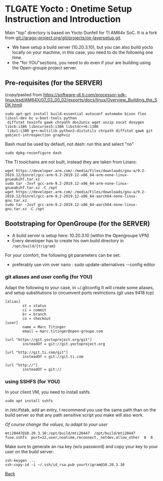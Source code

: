 # TLGATE Yocto : Onetime Setup Instruction and Introduction

Main "top" directory is based on Yocto Dunfell for TI AM64x SoC. It is a fork from [git://arago-project.org/git/projects/oe-layersetup.git](git://arago-project.org/git/projects/oe-layersetup.git).

* We have setup a build server (10.20.3.10), but you can also build yocto locally on your machine, in this case, you need to do the following one time.
* the "for YOU"sections, you need to do even if your are building using the Open-groupe project server.


## Pre-requisites (for the SERVER)
(copy/pasted from https://software-dl.ti.com/processor-sdk-linux/esd/AM64X/07_03_00_02/exports/docs/linux/Overview_Building_the_SDK.html)

```
sudo apt-get install build-essential autoconf automake bison flex libssl-dev bc u-boot-tools python
 diffstat texinfo gawk chrpath dos2unix wget unzip socat doxygen libc6:i386 libncurses5:i386 libstdc++6:i386
 libz1:i386 g++-multilib python3-distutils chrpath diffstat gawk git gobject-introspection graphviz
```

Bash must be used by defautl, not dash: run this and select "no"

```
sudo dpkg-reconfigure dash
```

The TI toolchains are not built, instead they are taken from Linaro: 

```
wget https://developer.arm.com/-/media/Files/downloads/gnu-a/9.2-2019.12/binrel/gcc-arm-9.2-2019.12-x86_64-arm-none-linux-gnueabihf.tar.xz
sudo tar -Jxvf gcc-arm-9.2-2019.12-x86_64-arm-none-linux-gnueabihf.tar.xz -C /opt
wget https://developer.arm.com/-/media/Files/downloads/gnu-a/9.2-2019.12/binrel/gcc-arm-9.2-2019.12-x86_64-aarch64-none-linux-gnu.tar.xz
sudo tar -Jxvf gcc-arm-9.2-2019.12-x86_64-aarch64-none-linux-gnu.tar.xz -C /opt
```

## Bootstraping for OpenGroupe (for the SERVER)

* A build server is setup here: 10.20.3.10 (within the Opengroupe VPN)
* Every developer has to create his own build directory in `/opt/build/{trigram}`

For your comfort, the following git parameters can be set:
* preferably use vim over nano : sudo update-alternatives --config editor

### git aliases and user config (for YOU)

Adapt the following to your case, in ~/.gitconfig
It will create some aliases, and setup substitutions to circumvent ports restrictions (git uses 9418 tcp)

```
[alias]
        st = status
        ci = commit
        br = branch
        co = checkout
[user]
        name = Marc Titinger
        email = marc.titinger@open-groupe.com

[url "https://git.yoctoproject.org/git"]
        insteadOf = git://git.yoctoproject.org

[url "http://git.ti.com/git"]
        insteadOf = git://git.ti.com

[url "http://"]
        insteadOf = git://
```
### using SSHFS (for YOU)

In your client VM, you need to install sshfs

```
sudo apt install sshfs
```
in /etc/fstab, add an entry, I recommend you use the same path than on the build server
so that any path sensitive script you make will also work.

*Of course change the values, tu adapt to your user*

```
mti20447@10.20.3.10:/opt/build/mti20447  /opt/build/mti20447  fuse.sshfs  port=22,user,noatime,reconnect,_netdev,allow_other  0  0
```

Make sure to generate an rsa key (w/o password) and copy your key to your user on the build server:

```
ssh-keygen ...
ssh-copy-id -i ~/.ssh/id_rsa.pub yourtrigram@10.20.3.10
```

[Back](toc.md)
